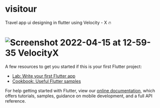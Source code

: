 # visitour

Travel app ui designing  in flutter using Velocity - X 🔥 
# ![Screenshot 2022-04-15 at 12-59-35 VelocityX](https://user-images.githubusercontent.com/85099922/163539744-892da45e-957b-4548-87f0-d7437e841ae7.png)


A few resources to get you started if this is your first Flutter project:

- [Lab: Write your first Flutter app](https://flutter.dev/docs/get-started/codelab)
- [Cookbook: Useful Flutter samples](https://flutter.dev/docs/cookbook)

For help getting started with Flutter, view our
[online documentation](https://flutter.dev/docs), which offers tutorials,
samples, guidance on mobile development, and a full API reference.
